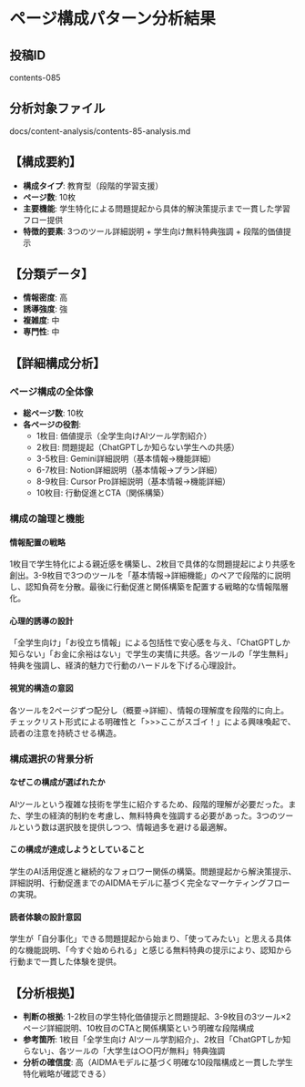 # ページ構成パターン分析結果

## 投稿ID
contents-085

## 分析対象ファイル
docs/content-analysis/contents-85-analysis.md

## 【構成要約】
- **構成タイプ**: 教育型（段階的学習支援）
- **ページ数**: 10枚
- **主要機能**: 学生特化による問題提起から具体的解決策提示まで一貫した学習フロー提供
- **特徴的要素**: 3つのツール詳細説明 + 学生向け無料特典強調 + 段階的価値提示

## 【分類データ】
- **情報密度**: 高
- **誘導強度**: 強
- **複雑度**: 中
- **専門性**: 中

## 【詳細構成分析】

### ページ構成の全体像
- **総ページ数**: 10枚
- **各ページの役割**:
  - 1枚目: 価値提示（全学生向けAIツール学割紹介）
  - 2枚目: 問題提起（ChatGPTしか知らない学生への共感）
  - 3-5枚目: Gemini詳細説明（基本情報→機能詳細）
  - 6-7枚目: Notion詳細説明（基本情報→プラン詳細）
  - 8-9枚目: Cursor Pro詳細説明（基本情報→機能詳細）
  - 10枚目: 行動促進とCTA（関係構築）

### 構成の論理と機能

#### 情報配置の戦略
1枚目で学生特化による親近感を構築し、2枚目で具体的な問題提起により共感を創出。3-9枚目で3つのツールを「基本情報→詳細機能」のペアで段階的に説明し、認知負荷を分散。最後に行動促進と関係構築を配置する戦略的な情報階層化。

#### 心理的誘導の設計
「全学生向け」「お役立ち情報」による包括性で安心感を与え、「ChatGPTしか知らない」「お金に余裕はない」で学生の実情に共感。各ツールの「学生無料」特典を強調し、経済的魅力で行動のハードルを下げる心理設計。

#### 視覚的構造の意図
各ツールを2ページずつ配分し（概要→詳細）、情報の理解度を段階的に向上。チェックリスト形式による明確性と「>>>ここがスゴイ！」による興味喚起で、読者の注意を持続させる構造。

### 構成選択の背景分析

#### なぜこの構成が選ばれたか
AIツールという複雑な技術を学生に紹介するため、段階的理解が必要だった。また、学生の経済的制約を考慮し、無料特典を強調する必要があった。3つのツールという数は選択肢を提供しつつ、情報過多を避ける最適解。

#### この構成が達成しようとしていること
学生のAI活用促進と継続的なフォロワー関係の構築。問題提起から解決策提示、詳細説明、行動促進までのAIDMAモデルに基づく完全なマーケティングフローの実現。

#### 読者体験の設計意図
学生が「自分事化」できる問題提起から始まり、「使ってみたい」と思える具体的な機能説明、「今すぐ始められる」と感じる無料特典の提示により、認知から行動まで一貫した体験を提供。

## 【分析根拠】
- **判断の根拠**: 1-2枚目の学生特化価値提示と問題提起、3-9枚目の3ツール×2ページ詳細説明、10枚目のCTAと関係構築という明確な段階構成
- **参考箇所**: 1枚目「全学生向け AIツール学割紹介」、2枚目「ChatGPTしか知らない」、各ツールの「大学生は○○円が無料」特典強調
- **分析の確信度**: 高（AIDMAモデルに基づく明確な10段階構成と一貫した学生特化戦略が確認できる）